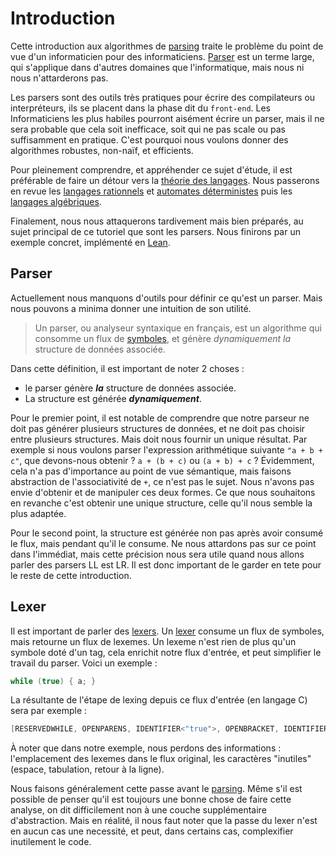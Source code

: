 # Introduction

Cette introduction aux algorithmes de [parsing](#parser) traite le problème du point de vue d'un informaticien pour des informaticiens. [Parser](#parser) est un terme large, qui s'applique dans d'autres domaines que l'informatique, mais nous ni nous n'attarderons pas.

Les parsers sont des outils très pratiques pour écrire des compilateurs ou interpréteurs, ils se placent dans la phase dit du `front-end`. Les Informaticiens les plus habiles pourront aisément écrire un parser, mais il ne sera probable que cela soit inefficace, soit qui ne pas scale ou pas suffisamment en pratique. C'est pourquoi nous voulons donner des algorithmes robustes, non-naïf, et efficients.

Pour pleinement comprendre, et appréhender ce sujet d'étude, il est préférable de faire un détour vers la [théorie des langages](TODO). Nous passerons en revue les [langages rationnels](TODO) et [automates déterministes](TODO) puis les [langages algébriques](TODO).

Finalement, nous nous attaquerons tardivement mais bien préparés, au sujet principal de ce tutoriel que sont les parsers. Nous finirons par un exemple concret, implémenté en [Lean](https://leanprover.github.io/).
## Parser
Actuellement nous manquons d'outils pour définir ce qu'est un parser. Mais nous pouvons a minima donner une intuition de son utilité. 
> Un parser, ou analyseur syntaxique en français, est un algorithme qui consomme un flux de [symboles](TODO), et génère  *dynamiquement* *la* structure de données associée.

Dans cette définition, il est important de noter 2 choses : 

- le parser génère __*la*__ structure de données associée.
- La structure est générée __*dynamiquement*__.

Pour le premier point, il est notable de comprendre que notre parseur ne doit pas générer plusieurs structures de données, et ne doit pas choisir entre plusieurs structures. Mais doit nous fournir un unique résultat. Par exemple si nous voulons parser l'expression arithmétique suivante `"a + b + c"`, que devons-nous obtenir ? `a + (b + c)` ou `(a + b) + c` ? Évidemment, cela n'a pas d'importance au point de vue sémantique, mais faisons abstraction de l'associativité de `+`, ce n'est pas le sujet. Nous n'avons pas envie d'obtenir et de manipuler ces deux formes. Ce que nous souhaitons en revanche c'est obtenir une unique structure, celle qu'il nous semble la plus adaptée.

Pour le second point, la structure est générée non pas après avoir consumé le flux, mais pendant qu'il le consume. Ne nous attardons pas sur ce point dans l'immédiat, mais cette précision nous sera utile quand nous allons parler des parsers LL est LR. Il est donc important de le garder en tete pour le reste de cette introduction.

## Lexer

Il est important de parler des [lexers](#lexer). Un [lexer](#lexer) consume un flux de symboles, mais retourne un flux de lexemes. Un lexeme n'est rien de plus qu'un symbole doté d'un tag, cela enrichit notre flux d'entrée, et peut simplifier le travail du parser.
Voici un exemple :
```c
while (true) { a; }
```
La résultante de l'étape de lexing depuis ce flux d'entrée (en langage C) sera par exemple :
```c
[RESERVEDWHILE, OPENPARENS, IDENTIFIER<"true">, OPENBRACKET, IDENTIFIER<"a">, SEMICOLON, CLOSEBRACKET]
```
À noter que dans notre exemple, nous perdons des informations : l'emplacement des lexemes dans le flux original, les caractères "inutiles" (espace, tabulation, retour à la ligne).

Nous faisons généralement cette passe avant le [parsing](#parser).
Même s'il est possible de penser qu'il est toujours une bonne chose de faire cette analyse, on dit difficilement non à une couche supplémentaire d'abstraction. Mais en réalité, il nous faut noter que la passe du lexer n'est en aucun cas une necessité, et peut, dans certains cas, complexifier inutilement le code.


